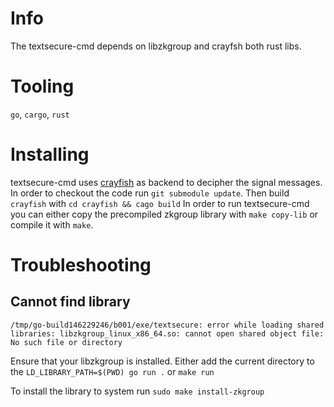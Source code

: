 # Info
The textsecure-cmd depends on libzkgroup and crayfsh both rust libs.

# Tooling
`go`, `cargo`, `rust`

# Installing
textsecure-cmd uses [crayfish](https://github.com/nanu-c/crayfish) as backend to decipher the signal messages. In order to checkout the code run `git submodule update`.
Then build `crayfish` with `cd crayfish && cago build`
In order to run textsecure-cmd you can either copy the precompiled zkgroup library with `make copy-lib` or compile it with `make`.


# Troubleshooting

## Cannot find library

```
/tmp/go-build146229246/b001/exe/textsecure: error while loading shared libraries: libzkgroup_linux_x86_64.so: cannot open shared object file: No such file or directory
```

Ensure that your libzkgroup is installed. Either add the current directory to the `LD_LIBRARY_PATH=$(PWD) go run .`  or `make run`

To install the library to system run `sudo make install-zkgroup`


